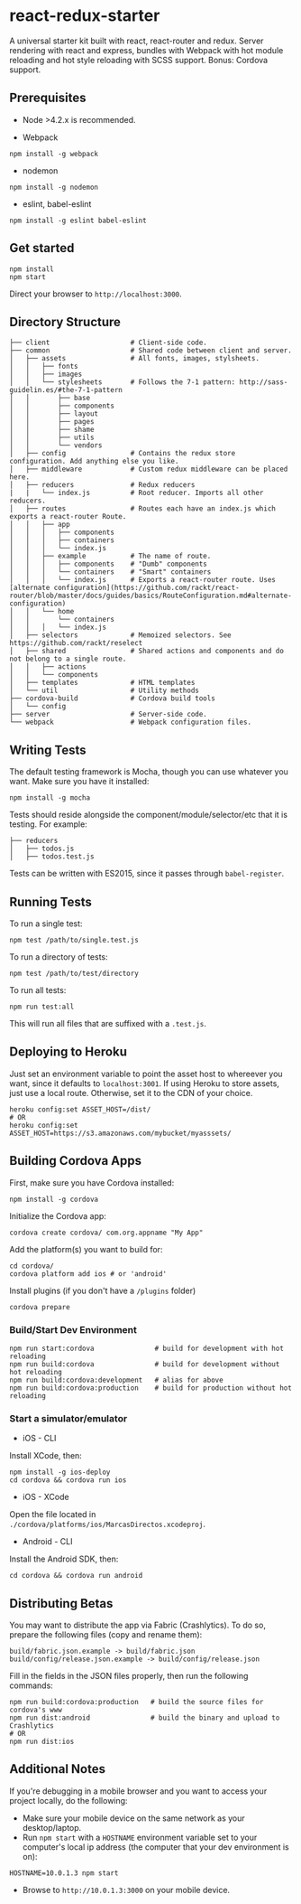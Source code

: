 # react-redux-starter

A universal starter kit built with react, react-router and redux. Server
rendering with react and express, bundles with Webpack with hot module reloading
and hot style reloading with SCSS support. Bonus: Cordova support.

## Prerequisites

* Node >4.2.x is recommended.

* Webpack
```
npm install -g webpack
```

* nodemon

```
npm install -g nodemon
```

* eslint, babel-eslint

```
npm install -g eslint babel-eslint
```

## Get started

```
npm install
npm start
```

Direct your browser to `http://localhost:3000`.


## Directory Structure
```
├── client                    # Client-side code.
├── common                    # Shared code between client and server.
│   ├── assets                # All fonts, images, stylsheets.
│   │   ├── fonts
│   │   ├── images
│   │   └── stylesheets       # Follows the 7-1 pattern: http://sass-guidelin.es/#the-7-1-pattern
│   │       ├── base
│   │       ├── components
│   │       ├── layout
│   │       ├── pages
│   │       ├── shame
│   │       ├── utils
│   │       └── vendors
│   ├── config                # Contains the redux store configuration. Add anything else you like.
│   ├── middleware            # Custom redux middleware can be placed here.
│   ├── reducers              # Redux reducers
|   |   └── index.js          # Root reducer. Imports all other reducers.
│   ├── routes                # Routes each have an index.js which exports a react-router Route.
│   │   ├── app
│   │   │   ├── components
│   │   │   ├── containers
│   │   │   └── index.js
│   │   ├── example           # The name of route.
│   │   │   ├── components    # "Dumb" components
│   │   │   └── containers    # "Smart" containers
│   │   │   └── index.js      # Exports a react-router route. Uses [alternate configuration](https://github.com/rackt/react-router/blob/master/docs/guides/basics/RouteConfiguration.md#alternate-configuration)
│   │   └── home
│   │       └── containers
│   │   │   └── index.js
│   ├── selectors             # Memoized selectors. See https://github.com/rackt/reselect
│   ├── shared                # Shared actions and components and do not belong to a single route.
│   │   ├── actions
│   │   └── components
│   ├── templates             # HTML templates
│   └── util                  # Utility methods
├── cordova-build             # Cordova build tools
│   └── config
├── server                    # Server-side code.
└── webpack                   # Webpack configuration files.
```

## Writing Tests
The default testing framework is Mocha, though you can use whatever you want.
Make sure you have it installed:

```
npm install -g mocha
```

Tests should reside alongside the component/module/selector/etc that it is
testing. For example:

```
├── reducers
│   ├── todos.js
│   ├── todos.test.js
```

Tests can be written with ES2015, since it passes through `babel-register`.

## Running Tests
To run a single test:
```
npm test /path/to/single.test.js
```

To run a directory of tests:

```
npm test /path/to/test/directory
```

To run all tests:

```
npm run test:all
```

This will run all files that are suffixed with a `.test.js`.

## Deploying to Heroku

Just set an environment variable to point the asset host to whereever you want,
since it defaults to `localhost:3001`. If using Heroku to store assets, just use
a local route. Otherwise, set it to the CDN of your choice.
```
heroku config:set ASSET_HOST=/dist/
# OR
heroku config:set ASSET_HOST=https://s3.amazonaws.com/mybucket/myasssets/
```

## Building Cordova Apps

First, make sure you have Cordova installed:

```
npm install -g cordova
```

Initialize the Cordova app:

```
cordova create cordova/ com.org.appname "My App"
```

Add the platform(s) you want to build for:

```
cd cordova/
cordova platform add ios # or 'android'
```

Install plugins (if you don't have a `/plugins` folder)
```
cordova prepare
```

### Build/Start Dev Environment

```
npm run start:cordova               # build for development with hot reloading
npm run build:cordova               # build for development without hot reloading
npm run build:cordova:development   # alias for above
npm run build:cordova:production    # build for production without hot reloading
```

### Start a simulator/emulator

* iOS - CLI

Install XCode, then:

```
npm install -g ios-deploy
cd cordova && cordova run ios
```

* iOS - XCode

Open the file located in `./cordova/platforms/ios/MarcasDirectos.xcodeproj`.

* Android - CLI

Install the Android SDK, then:
```
cd cordova && cordova run android
```

## Distributing Betas

You may want to distribute the app via Fabric (Crashlytics). To do so, prepare
the following files (copy and rename them):

```
build/fabric.json.example -> build/fabric.json
build/config/release.json.example -> build/config/release.json
```

Fill in the fields in the JSON files properly, then run the following commands:

```
npm run build:cordova:production   # build the source files for cordova's www
npm run dist:android               # build the binary and upload to Crashlytics
# OR
npm run dist:ios
```

## Additional Notes

If you're debugging in a mobile browser and you want to access your project
locally, do the following:

- Make sure your mobile device on the same network as your desktop/laptop.
- Run `npm start` with a `HOSTNAME` environment variable set to your computer's
local ip address (the computer that your dev environment is on):
```
HOSTNAME=10.0.1.3 npm start
```
- Browse to `http://10.0.1.3:3000` on your mobile device.
